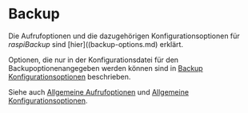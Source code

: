 # Backup

Die Aufrufoptionen und die dazugehörigen Konfigurationsoptionen
für *raspiBackup* sind [hier]((backup-options.md) erklärt.

Optionen, die nur in der Konfigurationsdatei für den Backupoptionenangegeben 
werden können sind in [Backup Konfigurationsoptionen](backup-config-options.md)
beschrieben. 

Siehe auch [Allgemeine Aufrufoptionen](general-options.md) und [Allgemeine Konfigurationsoptionen](general-config-options.md).

[.status]: restructured

